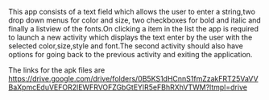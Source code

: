 This app consists of a text field which allows the user to enter a string,two drop down menus for color and size,
two checkboxes for bold and italic and finally a listview of the fonts.On clicking a item in the list the app is required
to launch a new activity which displays the text enter by the user with the selected color,size,style and font.The second 
activity should also have options for going back to the previous activity and exiting the application.

The links for the apk files are
https://drive.google.com/drive/folders/0B5KS1dHCnnS1fmZzakFRT25VaVVBaXpmcEduVEFOR2lEWFRVOFZGbGtEYlR5eFBhRXhVTWM?ltmpl=drive
